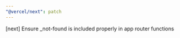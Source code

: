 ```yaml
---
"@vercel/next": patch
---
```


[next] Ensure _not-found is included properly in app router functions
